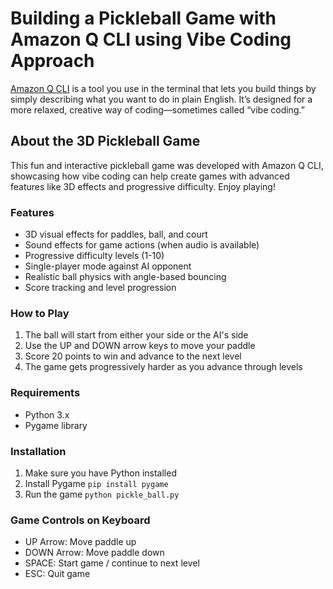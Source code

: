 # Building a Pickleball Game with Amazon Q CLI using Vibe Coding Approach
[Amazon Q CLI](https://aws.amazon.com/blogs/devops/introducing-the-enhanced-command-line-interface-in-amazon-q-developer/) is a tool you use in the terminal that lets you build things by simply describing what you want to do in plain English. It’s designed for a more relaxed, creative way of coding—sometimes called “vibe coding.” 

## About the 3D Pickleball Game 
This fun and interactive pickleball game was developed with Amazon Q CLI, showcasing how vibe coding can help create games with advanced features like 3D effects and progressive difficulty. Enjoy playing!

### Features
- 3D visual effects for paddles, ball, and court
- Sound effects for game actions (when audio is available)
- Progressive difficulty levels (1-10)
- Single-player mode against AI opponent
- Realistic ball physics with angle-based bouncing
- Score tracking and level progression

### How to Play
1. The ball will start from either your side or the AI's side
2. Use the UP and DOWN arrow keys to move your paddle
3. Score 20 points to win and advance to the next level
4. The game gets progressively harder as you advance through levels

### Requirements
- Python 3.x
- Pygame library

### Installation
1. Make sure you have Python installed
2. Install Pygame `pip install pygame`
3. Run the game `python pickle_ball.py`

### Game Controls on Keyboard
- UP Arrow: Move paddle up
- DOWN Arrow: Move paddle down
- SPACE: Start game / continue to next level
- ESC: Quit game

